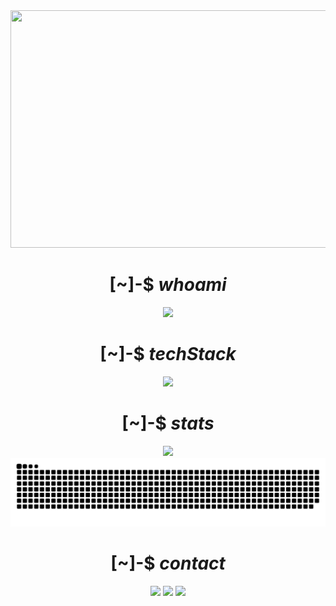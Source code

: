 <div align="center">
  <img src="https://i.imgur.com/R0ae7rE.gif?maxwidth=760&fidelity=grand" width="1842.1" height="380">
</div>

<!-- Introduction - Start -->
<div align="center">
  <h1>
    [~]-$ <b><i>whoami</i></b>
  </h1>
  <img src="https://github.abhicracker.com/whoami">
  </div>
</div>
<!-- Introduction - End -->

<!-- TechStack - Start -->
<div align="center">
  <h1>
    [~]-$ <b><i>techStack</i></b>
  </h1>
  <img src="https://github.abhicracker.com/techstack">
  </div>
</div>
<!-- TechStack - End -->

<!-- Stats - Start -->
<div align="center">
  <h1>
    [~]-$ <b><i>stats</i></b>
  </h1>
  <img src="https://github.abhicracker.com/statistics">
  </div>
</div>

<!-- Snake Anim -->
<div align="center">
<picture>
  <source media="(prefers-color-scheme: dark)" srcset="https://raw.githubusercontent.com/AbhiCrackerOfficial/AbhiCrackerOfficial/output/github-contribution-grid-snake-dark.svg">
  <source media="(prefers-color-scheme: light)" srcset="https://raw.githubusercontent.com/AbhiCrackerOfficial/AbhiCrackerOfficial/output/github-contribution-grid-snake.svg">
  <img alt="github contribution grid snake animation" src="https://raw.githubusercontent.com/AbhiCrackerOfficial/AbhiCrackerOfficial/output/github-contribution-grid-snake.svg">
</picture>
</div>
<!--            -->
<!-- Stats - End -->

<!-- Contact - Start -->
<div align="center">
  <h1>
    [~]-$ <b><i>contact</i></b>
  </h1>
  <a style="text-decoration:none; color: inherit;" href="mailto:contact@abhishekkumar001.dev"><img src="https://github.abhicracker.com/email" ></a>
  <a style="text-decoration:none; color: inherit;" href="https://www.linkedin.com/in/abhishek-kumar-ac001/"><img src="https://github.abhicracker.com/linkedin" ></a>
  <a style="text-decoration:none; color: inherit;" href="https://t.me/AbhiCracker001"><img src="https://github.abhicracker.com/tg" ></a>
</div>
<!-- Contact - End -->



<!-- Contact - Start -->
<!--<div align="center">
  <h1>
    [~]-$ <b><i>contact</i></b>
  </h1>
<a href="mailto:contact@abhishekkumar001.dev">
  <img src="https://github.abhicracker.com/contact" alt="Click to see the source"></a>
  </div>
</div> -->
<!-- Contact - End -->
